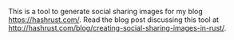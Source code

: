 This is a tool to generate social sharing images for my blog https://hashrust.com/. Read the blog post discussing this tool at http://hashrust.com/blog/creating-social-sharing-images-in-rust/.
